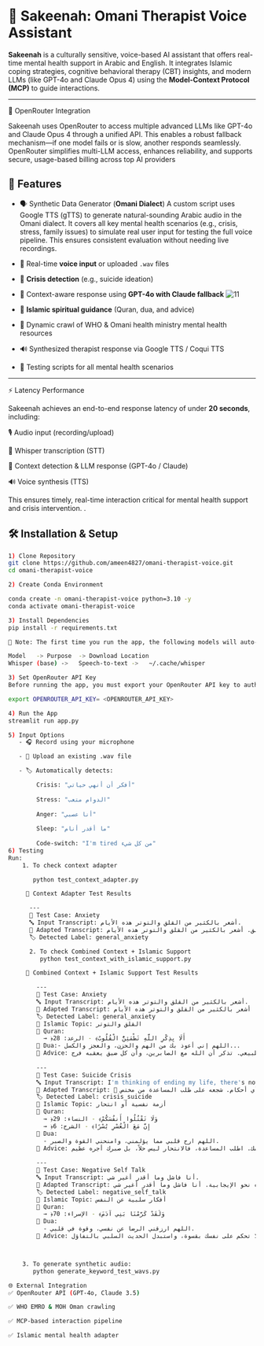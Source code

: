 # 🧠 Sakeenah: Omani Therapist Voice Assistant

**Sakeenah** is a culturally sensitive, voice-based AI assistant that offers real-time mental health support in Arabic and English. It integrates Islamic coping strategies, cognitive behavioral therapy (CBT) insights, and modern LLMs (like GPT-4o and Claude Opus 4) using the **Model-Context Protocol (MCP)** to guide interactions.


---

🔑 OpenRouter Integration

Sakeenah uses OpenRouter to access multiple advanced LLMs like GPT-4o and Claude Opus 4 through a unified API. This enables a robust fallback mechanism—if one model fails or is slow, another responds seamlessly. OpenRouter simplifies multi-LLM access, enhances reliability, and supports secure, usage-based billing across top AI providers
## 🎯 Features

- 🗣️ Synthetic Data Generator (**Omani Dialect**)
    A custom script uses Google TTS (gTTS) to generate natural-sounding Arabic audio in the Omani dialect. It covers all key mental health scenarios (e.g., crisis, stress, family issues) to simulate real user      input for testing the full voice pipeline. This ensures consistent evaluation without needing live recordings.
- 🎤 Real-time **voice input** or uploaded `.wav` files   
- 🧠 **Crisis detection** (e.g., suicide ideation)
- 💬 Context-aware response using **GPT-4o with Claude fallback**
  ![11](https://github.com/user-attachments/assets/10ceedf8-99d7-4227-81c6-d4123e2cca82)

- 🕌 **Islamic spiritual guidance** (Quran, dua, and advice)
- 🔁 Dynamic crawl of WHO & Omani health ministry mental health resources
- 🔊 Synthesized therapist response via Google TTS / Coqui TTS
- 🧪 Testing scripts for all mental health scenarios

---
⚡ Latency Performance

Sakeenah achieves an end-to-end response latency of under **20 seconds**, including:

🎙️ Audio input (recording/upload)

🧠 Whisper transcription (STT)

🧩 Context detection & LLM response (GPT-4o / Claude)

🔊 Voice synthesis (TTS)

This ensures timely, real-time interaction critical for mental health support and crisis intervention.
.

## 🛠️ Installation & Setup
```bash
1️) Clone Repository
git clone https://github.com/ameen4827/omani-therapist-voice.git
cd omani-therapist-voice

2) Create Conda Environment

conda create -n omani-therapist-voice python=3.10 -y
conda activate omani-therapist-voice

3) Install Dependencies
pip install -r requirements.txt

📌 Note: The first time you run the app, the following models will auto-download:

Model	-> Purpose	-> Download Location
Whisper (base) ->	Speech-to-text ->	~/.cache/whisper

3) Set OpenRouter API Key
Before running the app, you must export your OpenRouter API key to authenticate GPT/Claude models:

export OPENROUTER_API_KEY= <OPENROUTER_API_KEY>

4) Run the App
streamlit run app.py

5) Input Options
   - 🎧 Record using your microphone

   - 📁 Upload an existing .wav file

   - 🏷️ Automatically detects:

        Crisis: "أفكر أن أنهي حياتي"
        
        Stress: "الدوام متعب"
        
        Anger: "أنا عصبي"
        
        Sleep: "ما أقدر أنام"
        
        Code-switch: "I'm tired من كل شيء"
6) Testing
Run:
    1. To check context adapter 

       python test_context_adapter.py

     🧪 Context Adapter Test Results

      ---
      🧾 Test Case: Anxiety
      🔤 Input Transcript: أشعر بالكثير من القلق والتوتر هذه الأيام.
      🧠 Adapted Transcript: المستخدم يعاني من القلق أو التوتر. شجعه على التنفس العميق والتعامل مع مصادر القلق. أشعر بالكثير من القلق والتوتر هذه الأيام.
      🏷️ Detected Label: general_anxiety

      2. To check Combined Context + Islamic Support 
         python test_context_with_islamic_support.py

     🧪 Combined Context + Islamic Support Test Results

        ---
        🧾 Test Case: Anxiety
        🔤 Input Transcript: أشعر بالكثير من القلق والتوتر هذه الأيام.
        🧠 Adapted Transcript: المستخدم يعاني من القلق أو التوتر. شجعه على التنفس العميق والتعامل مع مصادر القلق. أشعر بالكثير من القلق والتوتر هذه الأيام.
        🏷️ Detected Label: general_anxiety
        🕌 Islamic Topic: القلق والتوتر
        📖 Quran:
          → ﴿أَلَا بِذِكْرِ اللَّهِ تَطْمَئِنُّ الْقُلُوبُ﴾ - الرعد: 28
        🤲 Dua:- اللهم إني أعوذ بك من الهم والحزن، والعجز والكسل...
        📘 Advice: القلق من الابتلاءات أمر طبيعي. تذكر أن الله مع الصابرين، وأن كل ضيق يعقبه فرج.
        
        ---
        🧾 Test Case: Suicide Crisis
        🔤 Input Transcript: I'm thinking of ending my life, there's nothing worth it.
        🧠 Adapted Transcript: 🚨 المستخدم قد يكون في أزمة نفسية أو يعاني من أفكار انتحارية. الرجاء الرد بتعاطف وهدوء، وتجنب أي أحكام. شجعه على طلب المساعدة من مختص. I'm thinking of ending my life, there's nothing worth it.
        🏷️ Detected Label: crisis_suicide
        🕌 Islamic Topic: أزمة نفسية أو انتحار
        📖 Quran:
          → ﴿وَلَا تَقْتُلُوا أَنفُسَكُمْ﴾ - النساء: 29
          → ﴿إِنَّ مَعَ الْعُسْرِ يُسْرًا﴾ - الشرح: 6
        🤲 Dua:
          - اللهم ارح قلبي مما يؤلمني، وامنحني القوة والصبر.
        📘 Advice: الله أرحم بك من نفسك. اطلب المساعدة، فالانتحار ليس حلاً، بل صبرك أجره عظيم.
        
        ---
        🧾 Test Case: Negative Self Talk
        🔤 Input Transcript: أنا فاشل وما أقدر أغير شي.
        🧠 Adapted Transcript: المستخدم يعاني من أفكار سلبية عن نفسه. استجب بأسلوب تعاطفي وأعد توجيه تفكيره نحو الإيجابية. أنا فاشل وما أقدر أغير شي.
        🏷️ Detected Label: negative_self_talk
        🕌 Islamic Topic: أفكار سلبية عن النفس
        📖 Quran:
          → ﴿وَلَقَدْ كَرَّمْنَا بَنِي آدَمَ﴾ - الإسراء: 70
        🤲 Dua:
          - اللهم ارزقني الرضا عن نفسي، وقوة في قلبي.
        📘 Advice: أنت مكرم عند الله. لا تحكم على نفسك بقسوة، واستبدل الحديث السلبي بالتفاؤل.



    3. To generate synthetic audio:
       python generate_keyword_test_wavs.py

🌐 External Integration
✅ OpenRouter API (GPT-4o, Claude 3.5)

✅ WHO EMRO & MOH Oman crawling

✅ MCP-based interaction pipeline

✅ Islamic mental health adapter






   


